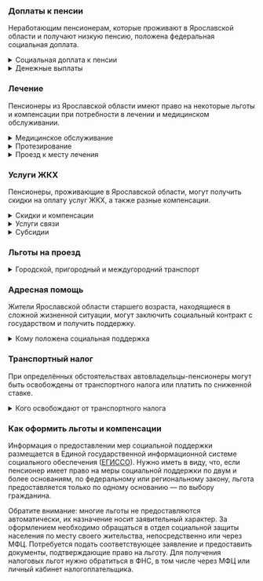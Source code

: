 ### Доплаты к пенсии
Неработающим пенсионерам, которые проживают в Ярославской области и получают низкую пенсию, положена федеральная социальная доплата.
<details>
<summary>Социальная доплата к пенсии</summary>
В Ярославской области региональный прожиточный минимум пенсионера ниже общефедерального. Поэтому неработающим пенсионерам с низким размером пенсии производится федеральная социальная доплата к пенсии до прожиточного минимума пенсионера в РФ. В 2021 году эта сумма [составляет](https://pfr.gov.ru/grazhdanam/pensionres/soc_doplata/~7905) 10 022 рубля.

Для назначения выплаты необходимо обращаться в территориальное отделение Пенсионного фонда (ПФР) по месту жительства. С 2022 года доплата будет назначаться автоматически — по данным ПФР.
</details>
<details>
<summary>Денежные выплаты</summary>
Если пенсионер относится к льготной категории, ему полагается ежемесячная денежная выплата (ЕДВ), которая регулярно индексируется.

В [Ярославской](https://docs.cntd.ru/document/934023342) области ветераны труда и военной службы ежемесячно получают 464 рубля, труженики тыла — 657 рублей, а реабилитированные пенсионеры — 841 рубль. Неработающим пенсионерам, имеющим государственные награды и почётные звания, доплачивают к пенсии 737 рублей в месяц. Блокадники имеют право на ежегодную выплату 2496 рублей.
</details>

### Лечение
Пенсионеры из Ярославской области имеют право на некоторые льготы и компенсации при потребности в лечении и медицинском обслуживании.
<details>
<summary>Медицинское обслуживание</summary>
Медицинскую помощь вне очереди получают труженики тыла, реабилитированные и пострадавшие от репрессий пенсионеры.
</details>
<details>
<summary>Протезирование</summary>
Бесплатно обеспечивают протезно-ортопедическими изделиями ярославских тружеников тыла и реабилитированных лиц, а также малообеспеченных пенсионеров, не имеющих инвалидности.
</details>
<details>
<summary>Проезд к месту лечения</summary>
[Ярославским](https://docs.cntd.ru/document/934023342) пациентам, проходящим противотуберкулёзное лечение, и инвалидам, находящимся на гемодиализе, компенсируют стоимость проезда к месту лечения автотранспортом.
</details>

### Услуги ЖКХ
Пенсионеры, проживающие в Ярославской области, могут получить скидки на оплату услуг ЖКХ, а также разные компенсации. 
<details>
<summary>Скидки и компенсации</summary>
Ветеранам труда и военных действий, реабилитированным и пострадавшим от репрессий пенсионерам, а также труженикам тыла выплачивают компенсацию в размере 50% за оплату жилого помещения, коммунальных услуг и взносов на капремонт. Льгота полагается только ветеранам, среднемесячный доход которых не превышает установленный размер (24 662 рубля в 2021 году). Компенсацию предоставляют в пределах утверждённых нормативов потребления.

В [Ярославской](https://docs.cntd.ru/document/934023342) области компенсация по оплате жилья полагается нетрудоспособным членам семьи ветерана. Льготу получают также члены семьи реабилитированного пенсионера (по расходам на оплату жилья и коммунальных услуг).

Одинокие неработающие пенсионеры по достижении 70 лет освобождаются от взносов на капремонт на 50%, а с 80-летнего возраста — полностью. Льгота распространяется также на граждан указанного возраста, семья которых состоит из неработающих граждан пенсионного возраста (мужчины — старше 60 лет, женщины — 55) и (или) инвалидов I и II групп.
</details>
<details>
<summary>Услуги связи</summary>
Реабилитированные и пострадавшие от репрессий граждане в Ярославской области имеют право на первоочередную установку телефона. Реабилитированным пенсионерам компенсируют расходы на установку телефона.
</details>
<details>
<summary>Субсидии</summary>
Пенсионеры могут получить субсидию на оплату услуг ЖКХ, когда на «коммуналку» тратится более 22% совокупного дохода семьи.
</details>

### Льготы на проезд
<details>
<summary>Городской, пригородный и междугородний транспорт</summary>
В [Ярославской](https://docs.cntd.ru/document/934023342) области граждане пожилого возраста (мужчины — старше 60 лет, женщины — 55 лет) оплачивают 50% стоимости проезда в городском, пригородном и междугороднем транспорте. В период с 1 мая по 30 сентября купить билет за половину стоимости на пригородные электрички и внутренний водный транспорт могут ветераны труда и военной службы, труженики тыла и реабилитированные пенсионеры, а на водный транспорт — также инвалиды.
</details>

### Адресная помощь
Жители Ярославской области старшего возраста, находящиеся в сложной жизненной ситуации, могут заключить социальный контракт с государством и получить поддержку.
<details>
<summary>Кому положена социальная поддержка</summary>
Пенсионерам, оказавшимся в трудной жизненной ситуации по не зависящим от них причинам или в связи со стихийным бедствием, экстремальной ситуацией, оказывается адресная помощь. Она предоставляется путём выплаты пособий либо в натуральной форме (обеспечение одеждой, обувью, лекарствами, организация лечения и ухода, проведение ремонта жилья или установка приборов учёта и пр.). С нуждающимися пенсионерами может быть заключён социальный контракт.
</details>

### Транспортный налог
При определённых обстоятельствах автовладельцы-пенсионеры могут быть освобождены от транспортного налога или платить по сниженной ставке. 
<details>
<summary>Кого освобождают от транспортного налога</summary>
В [Ярославской](https://www.nalog.gov.ru/rn77/service/tax/d1094981/) области пенсионеры, а также мужчины старше 60 лет, а женщины — 55 лет, инвалиды II группы вследствие военной травмы и граждане, подвергшиеся радиации, полностью освобождены от уплаты налога на легковой автомобиль до 100 л. с. Если мощность двигателя больше 100 л. с. или в собственности находится другое транспортное средство, налог для льготника рассчитывается как на авто с двигателем до 100 л. с. Инвалиды I группы вследствие военной травмы освобождаются от уплаты транспортного налога на легковые автомобили независимо от мощности двигателя.
</details>

### Как оформить льготы и компенсации 
Информация о предоставлении мер социальной поддержки размещается в Единой государственной информационной системе социального обеспечения ([ЕГИССО](http://egisso.ru/site/client/#/)). Нужно иметь в виду, что, если пенсионер имеет право на меры социальной поддержки по двум и более основаниям, по федеральному или региональному закону, льгота предоставляется только по одному основанию — по выбору гражданина.

Обратите внимание: многие льготы не предоставляются автоматически, их назначение носит заявительный характер. За оформлением необходимо обращаться в отдел социальной защиты населения по месту своего жительства, непосредственно или через МФЦ. Потребуется подать соответствующее заявление и предоставить документы, подтверждающие право на льготу. Для получения налоговых льгот нужно обратиться в ФНС, в том числе через МФЦ или личный кабинет налогоплательщика.
